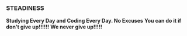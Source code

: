 ### STEADINESS
__Studying Every Day and Coding Every Day. No Excuses__
__You can do it if don't give up!!!!!!__
__We never give up!!!!!__
